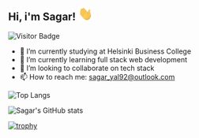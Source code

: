 ## Hi, i'm Sagar! <img src="https://github.com/sagar-aryal/sagar-aryal/blob/main/Images/Hi.gif" width="29px">
![Visitor Badge](https://visitor-badge.laobi.icu/badge?page_id=sagar-aryal)

- 🔭 I’m currently studying at Helsinki Business College
- 🌱 I’m currently learning full stack web development
- 👯 I’m looking to collaborate on tech stack
- 📫 How to reach me: sagar_yal92@outlook.com

![Top Langs ](https://github-readme-stats.vercel.app/api/top-langs/?username=sagar-aryal&hide=TeX&layout=compact&theme=default&title_color=2d81e2&text_color=000000)

![Sagar's GitHub stats](https://github-readme-stats.vercel.app/api?username=sagar-aryal&show_icons=true&theme=default&title_color=2d81e2&text_color=000000&icon_color=7fff00)

 [![trophy](https://github-profile-trophy.vercel.app/?username=sagar-aryal&theme=flat&no-frame=true&row=1&&margin-w=20&no-bg=true)](https://github-profile-trophy.vercel.app/?username=sagar-aryal&theme=juicyfresh&no-frame=true&row=1&&margin-w=20&no-bg=true)
